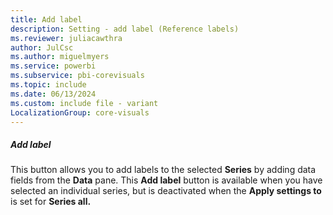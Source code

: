 ```yaml
---
title: Add label
description: Setting - add label (Reference labels)
ms.reviewer: juliacawthra
author: JulCsc
ms.author: miguelmyers
ms.service: powerbi
ms.subservice: pbi-corevisuals
ms.topic: include
ms.date: 06/13/2024
ms.custom: include file - variant
LocalizationGroup: core-visuals
---
```

##### Add label

This button allows you to add labels to the selected **Series** by adding data fields from the **Data** pane. This **Add label** button is available when you have selected an individual series, but is deactivated when the **Apply settings to** is set for **Series all.**
